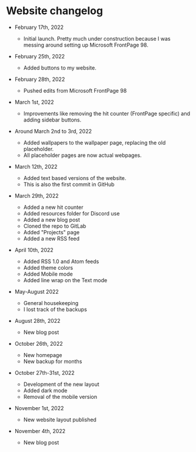 # Website changelog

* February 17th, 2022
  * Initial launch. Pretty much under construction because I was messing around setting up Microsoft FrontPage 98.

* February 25th, 2022
  * Added buttons to my website. 

* February 28th, 2022
  * Pushed edits from Microsoft FrontPage 98 

* March 1st, 2022
  * Improvements like removing the hit counter (FrontPage specific) and
adding sidebar buttons. 

* Around March 2nd to 3rd, 2022
  * Added wallpapers to the wallpaper page, replacing the old placeholder. 
  * All placeholder pages are now actual webpages. 

* March 12th, 2022 
  * Added text based versions of the website.
  * This is also the first commit in GitHub

* March 29th, 2022
  * Added a new hit counter
  * Added resources folder for Discord use 
  * Added a new blog post
  * Cloned the repo to GitLab
  * Added "Projects" page
  * Added a new RSS feed

* April 10th, 2022
  * Added RSS 1.0 and Atom feeds
  * Added theme colors
  * Added Mobile mode
  * Added line wrap on the Text mode

* May-August 2022

  * General housekeeping
  * I lost track of the backups

* August 28th, 2022
  * New blog post

* October 26th, 2022
  * New homepage
  * New backup for months

* October 27th-31st, 2022
  * Development of the new layout
  * Added dark mode
  * Removal of the mobile version

* November 1st, 2022
  * New website layout published

* November 4th, 2022
  * New blog post
